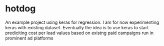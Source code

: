 # hotdog
An example project using keras for regression. I am for now experimenting keras with existing dataset. Eventually the idea is to use keras to start prediciting cost per lead values based on existng paid campaigns run in prominent ad platforms
